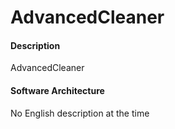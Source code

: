 # AdvancedCleaner

#### Description
AdvancedCleaner

#### Software Architecture
No English description at the time